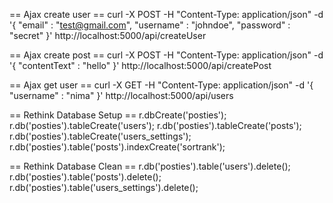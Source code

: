 == Ajax create user ==
curl -X POST -H "Content-Type: application/json" -d '{ "email" : "test@gmail.com", "username" : "johndoe", "password" : "secret" }' http://localhost:5000/api/createUser

== Ajax create post ==
curl -X POST -H "Content-Type: application/json" -d '{ "contentText" : "hello" }' http://localhost:5000/api/createPost

== Ajax get user ==
curl -X GET -H "Content-Type: application/json" -d '{ "username" : "nima" }' http://localhost:5000/api/users

== Rethink Database Setup ==
r.dbCreate('posties');
r.db('posties').tableCreate('users');
r.db('posties').tableCreate('posts');
r.db('posties').tableCreate('users_settings');
r.db('posties').table('posts').indexCreate('sortrank');

== Rethink Database Clean == 
r.db('posties').table('users').delete();
r.db('posties').table('posts').delete();
r.db('posties').table('users_settings').delete();